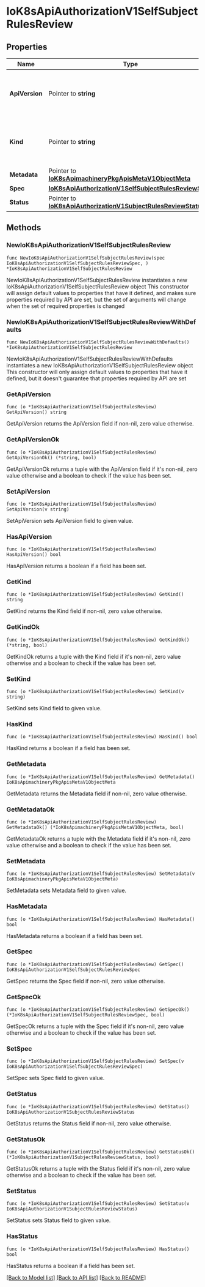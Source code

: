 # IoK8sApiAuthorizationV1SelfSubjectRulesReview

## Properties

Name | Type | Description | Notes
------------ | ------------- | ------------- | -------------
**ApiVersion** | Pointer to **string** | APIVersion defines the versioned schema of this representation of an object. Servers should convert recognized schemas to the latest internal value, and may reject unrecognized values. More info: https://git.k8s.io/community/contributors/devel/sig-architecture/api-conventions.md#resources | [optional] 
**Kind** | Pointer to **string** | Kind is a string value representing the REST resource this object represents. Servers may infer this from the endpoint the client submits requests to. Cannot be updated. In CamelCase. More info: https://git.k8s.io/community/contributors/devel/sig-architecture/api-conventions.md#types-kinds | [optional] 
**Metadata** | Pointer to [**IoK8sApimachineryPkgApisMetaV1ObjectMeta**](IoK8sApimachineryPkgApisMetaV1ObjectMeta.md) |  | [optional] 
**Spec** | [**IoK8sApiAuthorizationV1SelfSubjectRulesReviewSpec**](IoK8sApiAuthorizationV1SelfSubjectRulesReviewSpec.md) |  | 
**Status** | Pointer to [**IoK8sApiAuthorizationV1SubjectRulesReviewStatus**](IoK8sApiAuthorizationV1SubjectRulesReviewStatus.md) |  | [optional] 

## Methods

### NewIoK8sApiAuthorizationV1SelfSubjectRulesReview

`func NewIoK8sApiAuthorizationV1SelfSubjectRulesReview(spec IoK8sApiAuthorizationV1SelfSubjectRulesReviewSpec, ) *IoK8sApiAuthorizationV1SelfSubjectRulesReview`

NewIoK8sApiAuthorizationV1SelfSubjectRulesReview instantiates a new IoK8sApiAuthorizationV1SelfSubjectRulesReview object
This constructor will assign default values to properties that have it defined,
and makes sure properties required by API are set, but the set of arguments
will change when the set of required properties is changed

### NewIoK8sApiAuthorizationV1SelfSubjectRulesReviewWithDefaults

`func NewIoK8sApiAuthorizationV1SelfSubjectRulesReviewWithDefaults() *IoK8sApiAuthorizationV1SelfSubjectRulesReview`

NewIoK8sApiAuthorizationV1SelfSubjectRulesReviewWithDefaults instantiates a new IoK8sApiAuthorizationV1SelfSubjectRulesReview object
This constructor will only assign default values to properties that have it defined,
but it doesn't guarantee that properties required by API are set

### GetApiVersion

`func (o *IoK8sApiAuthorizationV1SelfSubjectRulesReview) GetApiVersion() string`

GetApiVersion returns the ApiVersion field if non-nil, zero value otherwise.

### GetApiVersionOk

`func (o *IoK8sApiAuthorizationV1SelfSubjectRulesReview) GetApiVersionOk() (*string, bool)`

GetApiVersionOk returns a tuple with the ApiVersion field if it's non-nil, zero value otherwise
and a boolean to check if the value has been set.

### SetApiVersion

`func (o *IoK8sApiAuthorizationV1SelfSubjectRulesReview) SetApiVersion(v string)`

SetApiVersion sets ApiVersion field to given value.

### HasApiVersion

`func (o *IoK8sApiAuthorizationV1SelfSubjectRulesReview) HasApiVersion() bool`

HasApiVersion returns a boolean if a field has been set.

### GetKind

`func (o *IoK8sApiAuthorizationV1SelfSubjectRulesReview) GetKind() string`

GetKind returns the Kind field if non-nil, zero value otherwise.

### GetKindOk

`func (o *IoK8sApiAuthorizationV1SelfSubjectRulesReview) GetKindOk() (*string, bool)`

GetKindOk returns a tuple with the Kind field if it's non-nil, zero value otherwise
and a boolean to check if the value has been set.

### SetKind

`func (o *IoK8sApiAuthorizationV1SelfSubjectRulesReview) SetKind(v string)`

SetKind sets Kind field to given value.

### HasKind

`func (o *IoK8sApiAuthorizationV1SelfSubjectRulesReview) HasKind() bool`

HasKind returns a boolean if a field has been set.

### GetMetadata

`func (o *IoK8sApiAuthorizationV1SelfSubjectRulesReview) GetMetadata() IoK8sApimachineryPkgApisMetaV1ObjectMeta`

GetMetadata returns the Metadata field if non-nil, zero value otherwise.

### GetMetadataOk

`func (o *IoK8sApiAuthorizationV1SelfSubjectRulesReview) GetMetadataOk() (*IoK8sApimachineryPkgApisMetaV1ObjectMeta, bool)`

GetMetadataOk returns a tuple with the Metadata field if it's non-nil, zero value otherwise
and a boolean to check if the value has been set.

### SetMetadata

`func (o *IoK8sApiAuthorizationV1SelfSubjectRulesReview) SetMetadata(v IoK8sApimachineryPkgApisMetaV1ObjectMeta)`

SetMetadata sets Metadata field to given value.

### HasMetadata

`func (o *IoK8sApiAuthorizationV1SelfSubjectRulesReview) HasMetadata() bool`

HasMetadata returns a boolean if a field has been set.

### GetSpec

`func (o *IoK8sApiAuthorizationV1SelfSubjectRulesReview) GetSpec() IoK8sApiAuthorizationV1SelfSubjectRulesReviewSpec`

GetSpec returns the Spec field if non-nil, zero value otherwise.

### GetSpecOk

`func (o *IoK8sApiAuthorizationV1SelfSubjectRulesReview) GetSpecOk() (*IoK8sApiAuthorizationV1SelfSubjectRulesReviewSpec, bool)`

GetSpecOk returns a tuple with the Spec field if it's non-nil, zero value otherwise
and a boolean to check if the value has been set.

### SetSpec

`func (o *IoK8sApiAuthorizationV1SelfSubjectRulesReview) SetSpec(v IoK8sApiAuthorizationV1SelfSubjectRulesReviewSpec)`

SetSpec sets Spec field to given value.


### GetStatus

`func (o *IoK8sApiAuthorizationV1SelfSubjectRulesReview) GetStatus() IoK8sApiAuthorizationV1SubjectRulesReviewStatus`

GetStatus returns the Status field if non-nil, zero value otherwise.

### GetStatusOk

`func (o *IoK8sApiAuthorizationV1SelfSubjectRulesReview) GetStatusOk() (*IoK8sApiAuthorizationV1SubjectRulesReviewStatus, bool)`

GetStatusOk returns a tuple with the Status field if it's non-nil, zero value otherwise
and a boolean to check if the value has been set.

### SetStatus

`func (o *IoK8sApiAuthorizationV1SelfSubjectRulesReview) SetStatus(v IoK8sApiAuthorizationV1SubjectRulesReviewStatus)`

SetStatus sets Status field to given value.

### HasStatus

`func (o *IoK8sApiAuthorizationV1SelfSubjectRulesReview) HasStatus() bool`

HasStatus returns a boolean if a field has been set.


[[Back to Model list]](../README.md#documentation-for-models) [[Back to API list]](../README.md#documentation-for-api-endpoints) [[Back to README]](../README.md)



